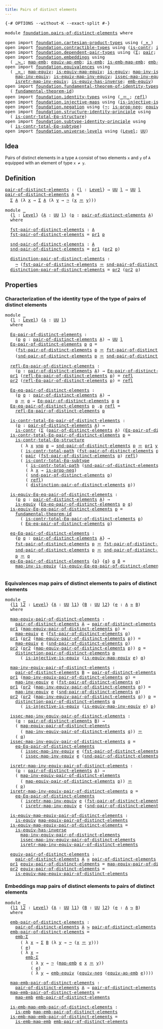 ```yaml
---
title: Pairs of distinct elements
---
```


<pre class="Agda"><a id="52" class="Symbol">{-#</a> <a id="56" class="Keyword">OPTIONS</a> <a id="64" class="Pragma">--without-K</a> <a id="76" class="Pragma">--exact-split</a> <a id="90" class="Symbol">#-}</a>

<a id="95" class="Keyword">module</a> <a id="102" href="foundation.pairs-of-distinct-elements.html" class="Module">foundation.pairs-of-distinct-elements</a> <a id="140" class="Keyword">where</a>

<a id="147" class="Keyword">open</a> <a id="152" class="Keyword">import</a> <a id="159" href="foundation.cartesian-product-types.html" class="Module">foundation.cartesian-product-types</a> <a id="194" class="Keyword">using</a> <a id="200" class="Symbol">(</a><a id="201" href="foundation-core.cartesian-product-types.html#590" class="Function Operator">_×_</a><a id="204" class="Symbol">)</a>
<a id="206" class="Keyword">open</a> <a id="211" class="Keyword">import</a> <a id="218" href="foundation.contractible-types.html" class="Module">foundation.contractible-types</a> <a id="248" class="Keyword">using</a> <a id="254" class="Symbol">(</a><a id="255" href="foundation-core.contractible-types.html#1006" class="Function">is-contr</a><a id="263" class="Symbol">;</a> <a id="265" href="foundation-core.contractible-types.html#2046" class="Function">is-contr-total-path</a><a id="284" class="Symbol">)</a>
<a id="286" class="Keyword">open</a> <a id="291" class="Keyword">import</a> <a id="298" href="foundation.dependent-pair-types.html" class="Module">foundation.dependent-pair-types</a> <a id="330" class="Keyword">using</a> <a id="336" class="Symbol">(</a><a id="337" href="foundation-core.dependent-pair-types.html#515" class="Record">Σ</a><a id="338" class="Symbol">;</a> <a id="340" href="foundation-core.dependent-pair-types.html#588" class="InductiveConstructor">pair</a><a id="344" class="Symbol">;</a> <a id="346" href="foundation-core.dependent-pair-types.html#605" class="Field">pr1</a><a id="349" class="Symbol">;</a> <a id="351" href="foundation-core.dependent-pair-types.html#617" class="Field">pr2</a><a id="354" class="Symbol">)</a>
<a id="356" class="Keyword">open</a> <a id="361" class="Keyword">import</a> <a id="368" href="foundation.embeddings.html" class="Module">foundation.embeddings</a> <a id="390" class="Keyword">using</a>
  <a id="398" class="Symbol">(</a> <a id="400" href="foundation-core.embeddings.html#1074" class="Function Operator">_↪_</a><a id="403" class="Symbol">;</a> <a id="405" href="foundation-core.embeddings.html#1217" class="Function">map-emb</a><a id="412" class="Symbol">;</a> <a id="414" href="foundation-core.embeddings.html#1344" class="Function">equiv-ap-emb</a><a id="426" class="Symbol">;</a> <a id="428" href="foundation-core.embeddings.html#992" class="Function">is-emb</a><a id="434" class="Symbol">;</a> <a id="436" href="foundation-core.embeddings.html#1264" class="Function">is-emb-map-emb</a><a id="450" class="Symbol">;</a> <a id="452" href="foundation.embeddings.html#5290" class="Function">emb-Σ</a><a id="457" class="Symbol">)</a>
<a id="459" class="Keyword">open</a> <a id="464" class="Keyword">import</a> <a id="471" href="foundation.equivalences.html" class="Module">foundation.equivalences</a> <a id="495" class="Keyword">using</a>
  <a id="503" class="Symbol">(</a> <a id="505" href="foundation-core.equivalences.html#1621" class="Function Operator">_≃_</a><a id="508" class="Symbol">;</a> <a id="510" href="foundation-core.equivalences.html#1821" class="Function">map-equiv</a><a id="519" class="Symbol">;</a> <a id="521" href="foundation-core.equivalences.html#1876" class="Function">is-equiv-map-equiv</a><a id="539" class="Symbol">;</a> <a id="541" href="foundation-core.equivalences.html#1556" class="Function">is-equiv</a><a id="549" class="Symbol">;</a> <a id="551" href="foundation-core.equivalences.html#4187" class="Function">map-inv-is-equiv</a><a id="567" class="Symbol">;</a>
    <a id="573" href="foundation-core.equivalences.html#5036" class="Function">map-inv-equiv</a><a id="586" class="Symbol">;</a> <a id="588" href="foundation-core.equivalences.html#5594" class="Function">is-equiv-map-inv-equiv</a><a id="610" class="Symbol">;</a> <a id="612" href="foundation-core.equivalences.html#5119" class="Function">issec-map-inv-equiv</a><a id="631" class="Symbol">;</a>
    <a id="637" href="foundation-core.equivalences.html#5251" class="Function">isretr-map-inv-equiv</a><a id="657" class="Symbol">;</a> <a id="659" href="foundation-core.equivalences.html#3013" class="Function">is-equiv-has-inverse</a><a id="679" class="Symbol">;</a> <a id="681" href="foundation.equivalences.html#3344" class="Function">emb-equiv</a><a id="690" class="Symbol">)</a>
<a id="692" class="Keyword">open</a> <a id="697" class="Keyword">import</a> <a id="704" href="foundation.fundamental-theorem-of-identity-types.html" class="Module">foundation.fundamental-theorem-of-identity-types</a> <a id="753" class="Keyword">using</a>
  <a id="761" class="Symbol">(</a> <a id="763" href="foundation-core.fundamental-theorem-of-identity-types.html#1894" class="Function">fundamental-theorem-id</a><a id="785" class="Symbol">)</a>
<a id="787" class="Keyword">open</a> <a id="792" class="Keyword">import</a> <a id="799" href="foundation.identity-types.html" class="Module">foundation.identity-types</a> <a id="825" class="Keyword">using</a> <a id="831" class="Symbol">(</a><a id="832" href="foundation-core.identity-types.html#1865" class="Function Operator">_＝_</a><a id="835" class="Symbol">;</a> <a id="837" href="foundation-core.identity-types.html#1820" class="InductiveConstructor">refl</a><a id="841" class="Symbol">)</a>
<a id="843" class="Keyword">open</a> <a id="848" class="Keyword">import</a> <a id="855" href="foundation.injective-maps.html" class="Module">foundation.injective-maps</a> <a id="881" class="Keyword">using</a> <a id="887" class="Symbol">(</a><a id="888" href="foundation.injective-maps.html#2895" class="Function">is-injective-is-equiv</a><a id="909" class="Symbol">)</a>
<a id="911" class="Keyword">open</a> <a id="916" class="Keyword">import</a> <a id="923" href="foundation.negation.html" class="Module">foundation.negation</a> <a id="943" class="Keyword">using</a> <a id="949" class="Symbol">(</a><a id="950" href="foundation-core.negation.html#465" class="Function">¬</a><a id="951" class="Symbol">;</a> <a id="953" href="foundation.negation.html#955" class="Function">is-prop-neg</a><a id="964" class="Symbol">;</a> <a id="966" href="foundation.negation.html#1478" class="Function">equiv-neg</a><a id="975" class="Symbol">)</a>
<a id="977" class="Keyword">open</a> <a id="982" class="Keyword">import</a> <a id="989" href="foundation.structure-identity-principle.html" class="Module">foundation.structure-identity-principle</a> <a id="1029" class="Keyword">using</a>
  <a id="1037" class="Symbol">(</a> <a id="1039" href="foundation.structure-identity-principle.html#1355" class="Function">is-contr-total-Eq-structure</a><a id="1066" class="Symbol">)</a>
<a id="1068" class="Keyword">open</a> <a id="1073" class="Keyword">import</a> <a id="1080" href="foundation.subtype-identity-principle.html" class="Module">foundation.subtype-identity-principle</a> <a id="1118" class="Keyword">using</a>
  <a id="1126" class="Symbol">(</a> <a id="1128" href="foundation-core.subtype-identity-principle.html#1586" class="Function">is-contr-total-Eq-subtype</a><a id="1153" class="Symbol">)</a>
<a id="1155" class="Keyword">open</a> <a id="1160" class="Keyword">import</a> <a id="1167" href="foundation.universe-levels.html" class="Module">foundation.universe-levels</a> <a id="1194" class="Keyword">using</a> <a id="1200" class="Symbol">(</a><a id="1201" href="Agda.Primitive.html#597" class="Postulate">Level</a><a id="1206" class="Symbol">;</a> <a id="1208" href="foundation-core.universe-levels.html#235" class="Primitive">UU</a><a id="1210" class="Symbol">)</a>
</pre>
## Idea

Pairs of distinct elements in a type `A` consist of two elements `x` and `y` of `A` equipped with an element of type `x ≠ y`.

## Definition

<pre class="Agda"><a id="pair-of-distinct-elements"></a><a id="1376" href="foundation.pairs-of-distinct-elements.html#1376" class="Function">pair-of-distinct-elements</a> <a id="1402" class="Symbol">:</a> <a id="1404" class="Symbol">{</a><a id="1405" href="foundation.pairs-of-distinct-elements.html#1405" class="Bound">l</a> <a id="1407" class="Symbol">:</a> <a id="1409" href="Agda.Primitive.html#597" class="Postulate">Level</a><a id="1414" class="Symbol">}</a> <a id="1416" class="Symbol">→</a> <a id="1418" href="foundation-core.universe-levels.html#235" class="Primitive">UU</a> <a id="1421" href="foundation.pairs-of-distinct-elements.html#1405" class="Bound">l</a> <a id="1423" class="Symbol">→</a> <a id="1425" href="foundation-core.universe-levels.html#235" class="Primitive">UU</a> <a id="1428" href="foundation.pairs-of-distinct-elements.html#1405" class="Bound">l</a>
<a id="1430" href="foundation.pairs-of-distinct-elements.html#1376" class="Function">pair-of-distinct-elements</a> <a id="1456" href="foundation.pairs-of-distinct-elements.html#1456" class="Bound">A</a> <a id="1458" class="Symbol">=</a>
  <a id="1462" href="foundation-core.dependent-pair-types.html#515" class="Record">Σ</a> <a id="1464" href="foundation.pairs-of-distinct-elements.html#1456" class="Bound">A</a> <a id="1466" class="Symbol">(λ</a> <a id="1469" href="foundation.pairs-of-distinct-elements.html#1469" class="Bound">x</a> <a id="1471" class="Symbol">→</a> <a id="1473" href="foundation-core.dependent-pair-types.html#515" class="Record">Σ</a> <a id="1475" href="foundation.pairs-of-distinct-elements.html#1456" class="Bound">A</a> <a id="1477" class="Symbol">(λ</a> <a id="1480" href="foundation.pairs-of-distinct-elements.html#1480" class="Bound">y</a> <a id="1482" class="Symbol">→</a> <a id="1484" href="foundation-core.negation.html#465" class="Function">¬</a> <a id="1486" class="Symbol">(</a><a id="1487" href="foundation.pairs-of-distinct-elements.html#1469" class="Bound">x</a> <a id="1489" href="foundation-core.identity-types.html#1865" class="Function Operator">＝</a> <a id="1491" href="foundation.pairs-of-distinct-elements.html#1480" class="Bound">y</a><a id="1492" class="Symbol">)))</a>

<a id="1497" class="Keyword">module</a> <a id="1504" href="foundation.pairs-of-distinct-elements.html#1504" class="Module">_</a>
  <a id="1508" class="Symbol">{</a><a id="1509" href="foundation.pairs-of-distinct-elements.html#1509" class="Bound">l</a> <a id="1511" class="Symbol">:</a> <a id="1513" href="Agda.Primitive.html#597" class="Postulate">Level</a><a id="1518" class="Symbol">}</a> <a id="1520" class="Symbol">{</a><a id="1521" href="foundation.pairs-of-distinct-elements.html#1521" class="Bound">A</a> <a id="1523" class="Symbol">:</a> <a id="1525" href="foundation-core.universe-levels.html#235" class="Primitive">UU</a> <a id="1528" href="foundation.pairs-of-distinct-elements.html#1509" class="Bound">l</a><a id="1529" class="Symbol">}</a> <a id="1531" class="Symbol">(</a><a id="1532" href="foundation.pairs-of-distinct-elements.html#1532" class="Bound">p</a> <a id="1534" class="Symbol">:</a> <a id="1536" href="foundation.pairs-of-distinct-elements.html#1376" class="Function">pair-of-distinct-elements</a> <a id="1562" href="foundation.pairs-of-distinct-elements.html#1521" class="Bound">A</a><a id="1563" class="Symbol">)</a>
  <a id="1567" class="Keyword">where</a>
  
  <a id="1578" href="foundation.pairs-of-distinct-elements.html#1578" class="Function">fst-pair-of-distinct-elements</a> <a id="1608" class="Symbol">:</a> <a id="1610" href="foundation.pairs-of-distinct-elements.html#1521" class="Bound">A</a>
  <a id="1614" href="foundation.pairs-of-distinct-elements.html#1578" class="Function">fst-pair-of-distinct-elements</a> <a id="1644" class="Symbol">=</a> <a id="1646" href="foundation-core.dependent-pair-types.html#605" class="Field">pr1</a> <a id="1650" href="foundation.pairs-of-distinct-elements.html#1532" class="Bound">p</a>

  <a id="1655" href="foundation.pairs-of-distinct-elements.html#1655" class="Function">snd-pair-of-distinct-elements</a> <a id="1685" class="Symbol">:</a> <a id="1687" href="foundation.pairs-of-distinct-elements.html#1521" class="Bound">A</a>
  <a id="1691" href="foundation.pairs-of-distinct-elements.html#1655" class="Function">snd-pair-of-distinct-elements</a> <a id="1721" class="Symbol">=</a> <a id="1723" href="foundation-core.dependent-pair-types.html#605" class="Field">pr1</a> <a id="1727" class="Symbol">(</a><a id="1728" href="foundation-core.dependent-pair-types.html#617" class="Field">pr2</a> <a id="1732" href="foundation.pairs-of-distinct-elements.html#1532" class="Bound">p</a><a id="1733" class="Symbol">)</a>

  <a id="1738" href="foundation.pairs-of-distinct-elements.html#1738" class="Function">distinction-pair-of-distinct-elements</a> <a id="1776" class="Symbol">:</a>
    <a id="1782" href="foundation-core.negation.html#465" class="Function">¬</a> <a id="1784" class="Symbol">(</a><a id="1785" href="foundation.pairs-of-distinct-elements.html#1578" class="Function">fst-pair-of-distinct-elements</a> <a id="1815" href="foundation-core.identity-types.html#1865" class="Function Operator">＝</a> <a id="1817" href="foundation.pairs-of-distinct-elements.html#1655" class="Function">snd-pair-of-distinct-elements</a><a id="1846" class="Symbol">)</a>
  <a id="1850" href="foundation.pairs-of-distinct-elements.html#1738" class="Function">distinction-pair-of-distinct-elements</a> <a id="1888" class="Symbol">=</a> <a id="1890" href="foundation-core.dependent-pair-types.html#617" class="Field">pr2</a> <a id="1894" class="Symbol">(</a><a id="1895" href="foundation-core.dependent-pair-types.html#617" class="Field">pr2</a> <a id="1899" href="foundation.pairs-of-distinct-elements.html#1532" class="Bound">p</a><a id="1900" class="Symbol">)</a>
</pre>
## Properties

### Characterization of the identity type of the type of pairs of distinct elements

<pre class="Agda"><a id="2015" class="Keyword">module</a> <a id="2022" href="foundation.pairs-of-distinct-elements.html#2022" class="Module">_</a>
  <a id="2026" class="Symbol">{</a><a id="2027" href="foundation.pairs-of-distinct-elements.html#2027" class="Bound">l</a> <a id="2029" class="Symbol">:</a> <a id="2031" href="Agda.Primitive.html#597" class="Postulate">Level</a><a id="2036" class="Symbol">}</a> <a id="2038" class="Symbol">{</a><a id="2039" href="foundation.pairs-of-distinct-elements.html#2039" class="Bound">A</a> <a id="2041" class="Symbol">:</a> <a id="2043" href="foundation-core.universe-levels.html#235" class="Primitive">UU</a> <a id="2046" href="foundation.pairs-of-distinct-elements.html#2027" class="Bound">l</a><a id="2047" class="Symbol">}</a>
  <a id="2051" class="Keyword">where</a>
  
  <a id="2062" href="foundation.pairs-of-distinct-elements.html#2062" class="Function">Eq-pair-of-distinct-elements</a> <a id="2091" class="Symbol">:</a>
    <a id="2097" class="Symbol">(</a><a id="2098" href="foundation.pairs-of-distinct-elements.html#2098" class="Bound">p</a> <a id="2100" href="foundation.pairs-of-distinct-elements.html#2100" class="Bound">q</a> <a id="2102" class="Symbol">:</a> <a id="2104" href="foundation.pairs-of-distinct-elements.html#1376" class="Function">pair-of-distinct-elements</a> <a id="2130" href="foundation.pairs-of-distinct-elements.html#2039" class="Bound">A</a><a id="2131" class="Symbol">)</a> <a id="2133" class="Symbol">→</a> <a id="2135" href="foundation-core.universe-levels.html#235" class="Primitive">UU</a> <a id="2138" href="foundation.pairs-of-distinct-elements.html#2027" class="Bound">l</a>
  <a id="2142" href="foundation.pairs-of-distinct-elements.html#2062" class="Function">Eq-pair-of-distinct-elements</a> <a id="2171" href="foundation.pairs-of-distinct-elements.html#2171" class="Bound">p</a> <a id="2173" href="foundation.pairs-of-distinct-elements.html#2173" class="Bound">q</a> <a id="2175" class="Symbol">=</a>
    <a id="2181" class="Symbol">(</a><a id="2182" href="foundation.pairs-of-distinct-elements.html#1578" class="Function">fst-pair-of-distinct-elements</a> <a id="2212" href="foundation.pairs-of-distinct-elements.html#2171" class="Bound">p</a> <a id="2214" href="foundation-core.identity-types.html#1865" class="Function Operator">＝</a> <a id="2216" href="foundation.pairs-of-distinct-elements.html#1578" class="Function">fst-pair-of-distinct-elements</a> <a id="2246" href="foundation.pairs-of-distinct-elements.html#2173" class="Bound">q</a><a id="2247" class="Symbol">)</a> <a id="2249" href="foundation-core.cartesian-product-types.html#590" class="Function Operator">×</a>
    <a id="2255" class="Symbol">(</a><a id="2256" href="foundation.pairs-of-distinct-elements.html#1655" class="Function">snd-pair-of-distinct-elements</a> <a id="2286" href="foundation.pairs-of-distinct-elements.html#2171" class="Bound">p</a> <a id="2288" href="foundation-core.identity-types.html#1865" class="Function Operator">＝</a> <a id="2290" href="foundation.pairs-of-distinct-elements.html#1655" class="Function">snd-pair-of-distinct-elements</a> <a id="2320" href="foundation.pairs-of-distinct-elements.html#2173" class="Bound">q</a><a id="2321" class="Symbol">)</a>

  <a id="2326" href="foundation.pairs-of-distinct-elements.html#2326" class="Function">refl-Eq-pair-of-distinct-elements</a> <a id="2360" class="Symbol">:</a>
    <a id="2366" class="Symbol">(</a><a id="2367" href="foundation.pairs-of-distinct-elements.html#2367" class="Bound">p</a> <a id="2369" class="Symbol">:</a> <a id="2371" href="foundation.pairs-of-distinct-elements.html#1376" class="Function">pair-of-distinct-elements</a> <a id="2397" href="foundation.pairs-of-distinct-elements.html#2039" class="Bound">A</a><a id="2398" class="Symbol">)</a> <a id="2400" class="Symbol">→</a> <a id="2402" href="foundation.pairs-of-distinct-elements.html#2062" class="Function">Eq-pair-of-distinct-elements</a> <a id="2431" href="foundation.pairs-of-distinct-elements.html#2367" class="Bound">p</a> <a id="2433" href="foundation.pairs-of-distinct-elements.html#2367" class="Bound">p</a>
  <a id="2437" href="foundation-core.dependent-pair-types.html#605" class="Field">pr1</a> <a id="2441" class="Symbol">(</a><a id="2442" href="foundation.pairs-of-distinct-elements.html#2326" class="Function">refl-Eq-pair-of-distinct-elements</a> <a id="2476" href="foundation.pairs-of-distinct-elements.html#2476" class="Bound">p</a><a id="2477" class="Symbol">)</a> <a id="2479" class="Symbol">=</a> <a id="2481" href="foundation-core.identity-types.html#1820" class="InductiveConstructor">refl</a>
  <a id="2488" href="foundation-core.dependent-pair-types.html#617" class="Field">pr2</a> <a id="2492" class="Symbol">(</a><a id="2493" href="foundation.pairs-of-distinct-elements.html#2326" class="Function">refl-Eq-pair-of-distinct-elements</a> <a id="2527" href="foundation.pairs-of-distinct-elements.html#2527" class="Bound">p</a><a id="2528" class="Symbol">)</a> <a id="2530" class="Symbol">=</a> <a id="2532" href="foundation-core.identity-types.html#1820" class="InductiveConstructor">refl</a>

  <a id="2540" href="foundation.pairs-of-distinct-elements.html#2540" class="Function">Eq-eq-pair-of-distinct-elements</a> <a id="2572" class="Symbol">:</a>
    <a id="2578" class="Symbol">(</a><a id="2579" href="foundation.pairs-of-distinct-elements.html#2579" class="Bound">p</a> <a id="2581" href="foundation.pairs-of-distinct-elements.html#2581" class="Bound">q</a> <a id="2583" class="Symbol">:</a> <a id="2585" href="foundation.pairs-of-distinct-elements.html#1376" class="Function">pair-of-distinct-elements</a> <a id="2611" href="foundation.pairs-of-distinct-elements.html#2039" class="Bound">A</a><a id="2612" class="Symbol">)</a> <a id="2614" class="Symbol">→</a>
    <a id="2620" href="foundation.pairs-of-distinct-elements.html#2579" class="Bound">p</a> <a id="2622" href="foundation-core.identity-types.html#1865" class="Function Operator">＝</a> <a id="2624" href="foundation.pairs-of-distinct-elements.html#2581" class="Bound">q</a> <a id="2626" class="Symbol">→</a> <a id="2628" href="foundation.pairs-of-distinct-elements.html#2062" class="Function">Eq-pair-of-distinct-elements</a> <a id="2657" href="foundation.pairs-of-distinct-elements.html#2579" class="Bound">p</a> <a id="2659" href="foundation.pairs-of-distinct-elements.html#2581" class="Bound">q</a>
  <a id="2663" href="foundation.pairs-of-distinct-elements.html#2540" class="Function">Eq-eq-pair-of-distinct-elements</a> <a id="2695" href="foundation.pairs-of-distinct-elements.html#2695" class="Bound">p</a> <a id="2697" class="DottedPattern Symbol">.</a><a id="2698" href="foundation.pairs-of-distinct-elements.html#2695" class="DottedPattern Bound">p</a> <a id="2700" href="foundation-core.identity-types.html#1820" class="InductiveConstructor">refl</a> <a id="2705" class="Symbol">=</a>
    <a id="2711" href="foundation.pairs-of-distinct-elements.html#2326" class="Function">refl-Eq-pair-of-distinct-elements</a> <a id="2745" href="foundation.pairs-of-distinct-elements.html#2695" class="Bound">p</a>

  <a id="2750" href="foundation.pairs-of-distinct-elements.html#2750" class="Function">is-contr-total-Eq-pair-of-distinct-elements</a> <a id="2794" class="Symbol">:</a>
    <a id="2800" class="Symbol">(</a><a id="2801" href="foundation.pairs-of-distinct-elements.html#2801" class="Bound">p</a> <a id="2803" class="Symbol">:</a> <a id="2805" href="foundation.pairs-of-distinct-elements.html#1376" class="Function">pair-of-distinct-elements</a> <a id="2831" href="foundation.pairs-of-distinct-elements.html#2039" class="Bound">A</a><a id="2832" class="Symbol">)</a> <a id="2834" class="Symbol">→</a>
    <a id="2840" href="foundation-core.contractible-types.html#1006" class="Function">is-contr</a> <a id="2849" class="Symbol">(</a><a id="2850" href="foundation-core.dependent-pair-types.html#515" class="Record">Σ</a> <a id="2852" class="Symbol">(</a><a id="2853" href="foundation.pairs-of-distinct-elements.html#1376" class="Function">pair-of-distinct-elements</a> <a id="2879" href="foundation.pairs-of-distinct-elements.html#2039" class="Bound">A</a><a id="2880" class="Symbol">)</a> <a id="2882" class="Symbol">(</a><a id="2883" href="foundation.pairs-of-distinct-elements.html#2062" class="Function">Eq-pair-of-distinct-elements</a> <a id="2912" href="foundation.pairs-of-distinct-elements.html#2801" class="Bound">p</a><a id="2913" class="Symbol">))</a>
  <a id="2918" href="foundation.pairs-of-distinct-elements.html#2750" class="Function">is-contr-total-Eq-pair-of-distinct-elements</a> <a id="2962" href="foundation.pairs-of-distinct-elements.html#2962" class="Bound">p</a> <a id="2964" class="Symbol">=</a>
    <a id="2970" href="foundation.structure-identity-principle.html#1355" class="Function">is-contr-total-Eq-structure</a>
      <a id="3004" class="Symbol">(</a> <a id="3006" class="Symbol">λ</a> <a id="3008" href="foundation.pairs-of-distinct-elements.html#3008" class="Bound">x</a> <a id="3010" href="foundation.pairs-of-distinct-elements.html#3010" class="Bound">ynp</a> <a id="3014" href="foundation.pairs-of-distinct-elements.html#3014" class="Bound">α</a> <a id="3016" class="Symbol">→</a> <a id="3018" href="foundation.pairs-of-distinct-elements.html#1655" class="Function">snd-pair-of-distinct-elements</a> <a id="3048" href="foundation.pairs-of-distinct-elements.html#2962" class="Bound">p</a> <a id="3050" href="foundation-core.identity-types.html#1865" class="Function Operator">＝</a> <a id="3052" href="foundation-core.dependent-pair-types.html#605" class="Field">pr1</a> <a id="3056" href="foundation.pairs-of-distinct-elements.html#3010" class="Bound">ynp</a><a id="3059" class="Symbol">)</a>
      <a id="3067" class="Symbol">(</a> <a id="3069" href="foundation-core.contractible-types.html#2046" class="Function">is-contr-total-path</a> <a id="3089" class="Symbol">(</a><a id="3090" href="foundation.pairs-of-distinct-elements.html#1578" class="Function">fst-pair-of-distinct-elements</a> <a id="3120" href="foundation.pairs-of-distinct-elements.html#2962" class="Bound">p</a><a id="3121" class="Symbol">))</a>
      <a id="3130" class="Symbol">(</a> <a id="3132" href="foundation-core.dependent-pair-types.html#588" class="InductiveConstructor">pair</a> <a id="3137" class="Symbol">(</a><a id="3138" href="foundation.pairs-of-distinct-elements.html#1578" class="Function">fst-pair-of-distinct-elements</a> <a id="3168" href="foundation.pairs-of-distinct-elements.html#2962" class="Bound">p</a><a id="3169" class="Symbol">)</a> <a id="3171" href="foundation-core.identity-types.html#1820" class="InductiveConstructor">refl</a><a id="3175" class="Symbol">)</a>
      <a id="3183" class="Symbol">(</a> <a id="3185" href="foundation-core.subtype-identity-principle.html#1586" class="Function">is-contr-total-Eq-subtype</a>
        <a id="3219" class="Symbol">(</a> <a id="3221" href="foundation-core.contractible-types.html#2046" class="Function">is-contr-total-path</a> <a id="3241" class="Symbol">(</a><a id="3242" href="foundation.pairs-of-distinct-elements.html#1655" class="Function">snd-pair-of-distinct-elements</a> <a id="3272" href="foundation.pairs-of-distinct-elements.html#2962" class="Bound">p</a><a id="3273" class="Symbol">))</a>
        <a id="3284" class="Symbol">(</a> <a id="3286" class="Symbol">λ</a> <a id="3288" href="foundation.pairs-of-distinct-elements.html#3288" class="Bound">x</a> <a id="3290" class="Symbol">→</a> <a id="3292" href="foundation.negation.html#955" class="Function">is-prop-neg</a><a id="3303" class="Symbol">)</a>
        <a id="3313" class="Symbol">(</a> <a id="3315" href="foundation.pairs-of-distinct-elements.html#1655" class="Function">snd-pair-of-distinct-elements</a> <a id="3345" href="foundation.pairs-of-distinct-elements.html#2962" class="Bound">p</a><a id="3346" class="Symbol">)</a>
        <a id="3356" class="Symbol">(</a> <a id="3358" href="foundation-core.identity-types.html#1820" class="InductiveConstructor">refl</a><a id="3362" class="Symbol">)</a>
        <a id="3372" class="Symbol">(</a> <a id="3374" href="foundation.pairs-of-distinct-elements.html#1738" class="Function">distinction-pair-of-distinct-elements</a> <a id="3412" href="foundation.pairs-of-distinct-elements.html#2962" class="Bound">p</a><a id="3413" class="Symbol">))</a>

  <a id="3419" href="foundation.pairs-of-distinct-elements.html#3419" class="Function">is-equiv-Eq-eq-pair-of-distinct-elements</a> <a id="3460" class="Symbol">:</a>
    <a id="3466" class="Symbol">(</a><a id="3467" href="foundation.pairs-of-distinct-elements.html#3467" class="Bound">p</a> <a id="3469" href="foundation.pairs-of-distinct-elements.html#3469" class="Bound">q</a> <a id="3471" class="Symbol">:</a> <a id="3473" href="foundation.pairs-of-distinct-elements.html#1376" class="Function">pair-of-distinct-elements</a> <a id="3499" href="foundation.pairs-of-distinct-elements.html#2039" class="Bound">A</a><a id="3500" class="Symbol">)</a> <a id="3502" class="Symbol">→</a>
    <a id="3508" href="foundation-core.equivalences.html#1556" class="Function">is-equiv</a> <a id="3517" class="Symbol">(</a><a id="3518" href="foundation.pairs-of-distinct-elements.html#2540" class="Function">Eq-eq-pair-of-distinct-elements</a> <a id="3550" href="foundation.pairs-of-distinct-elements.html#3467" class="Bound">p</a> <a id="3552" href="foundation.pairs-of-distinct-elements.html#3469" class="Bound">q</a><a id="3553" class="Symbol">)</a>
  <a id="3557" href="foundation.pairs-of-distinct-elements.html#3419" class="Function">is-equiv-Eq-eq-pair-of-distinct-elements</a> <a id="3598" href="foundation.pairs-of-distinct-elements.html#3598" class="Bound">p</a> <a id="3600" class="Symbol">=</a>
    <a id="3606" href="foundation-core.fundamental-theorem-of-identity-types.html#1894" class="Function">fundamental-theorem-id</a>
      <a id="3635" class="Symbol">(</a> <a id="3637" href="foundation.pairs-of-distinct-elements.html#2750" class="Function">is-contr-total-Eq-pair-of-distinct-elements</a> <a id="3681" href="foundation.pairs-of-distinct-elements.html#3598" class="Bound">p</a><a id="3682" class="Symbol">)</a>
      <a id="3690" class="Symbol">(</a> <a id="3692" href="foundation.pairs-of-distinct-elements.html#2540" class="Function">Eq-eq-pair-of-distinct-elements</a> <a id="3724" href="foundation.pairs-of-distinct-elements.html#3598" class="Bound">p</a><a id="3725" class="Symbol">)</a>

  <a id="3730" href="foundation.pairs-of-distinct-elements.html#3730" class="Function">eq-Eq-pair-of-distinct-elements</a> <a id="3762" class="Symbol">:</a>
    <a id="3768" class="Symbol">{</a><a id="3769" href="foundation.pairs-of-distinct-elements.html#3769" class="Bound">p</a> <a id="3771" href="foundation.pairs-of-distinct-elements.html#3771" class="Bound">q</a> <a id="3773" class="Symbol">:</a> <a id="3775" href="foundation.pairs-of-distinct-elements.html#1376" class="Function">pair-of-distinct-elements</a> <a id="3801" href="foundation.pairs-of-distinct-elements.html#2039" class="Bound">A</a><a id="3802" class="Symbol">}</a> <a id="3804" class="Symbol">→</a>
    <a id="3810" href="foundation.pairs-of-distinct-elements.html#1578" class="Function">fst-pair-of-distinct-elements</a> <a id="3840" href="foundation.pairs-of-distinct-elements.html#3769" class="Bound">p</a> <a id="3842" href="foundation-core.identity-types.html#1865" class="Function Operator">＝</a> <a id="3844" href="foundation.pairs-of-distinct-elements.html#1578" class="Function">fst-pair-of-distinct-elements</a> <a id="3874" href="foundation.pairs-of-distinct-elements.html#3771" class="Bound">q</a> <a id="3876" class="Symbol">→</a>
    <a id="3882" href="foundation.pairs-of-distinct-elements.html#1655" class="Function">snd-pair-of-distinct-elements</a> <a id="3912" href="foundation.pairs-of-distinct-elements.html#3769" class="Bound">p</a> <a id="3914" href="foundation-core.identity-types.html#1865" class="Function Operator">＝</a> <a id="3916" href="foundation.pairs-of-distinct-elements.html#1655" class="Function">snd-pair-of-distinct-elements</a> <a id="3946" href="foundation.pairs-of-distinct-elements.html#3771" class="Bound">q</a> <a id="3948" class="Symbol">→</a>
    <a id="3954" href="foundation.pairs-of-distinct-elements.html#3769" class="Bound">p</a> <a id="3956" href="foundation-core.identity-types.html#1865" class="Function Operator">＝</a> <a id="3958" href="foundation.pairs-of-distinct-elements.html#3771" class="Bound">q</a>
  <a id="3962" href="foundation.pairs-of-distinct-elements.html#3730" class="Function">eq-Eq-pair-of-distinct-elements</a> <a id="3994" class="Symbol">{</a><a id="3995" href="foundation.pairs-of-distinct-elements.html#3995" class="Bound">p</a><a id="3996" class="Symbol">}</a> <a id="3998" class="Symbol">{</a><a id="3999" href="foundation.pairs-of-distinct-elements.html#3999" class="Bound">q</a><a id="4000" class="Symbol">}</a> <a id="4002" href="foundation.pairs-of-distinct-elements.html#4002" class="Bound">α</a> <a id="4004" href="foundation.pairs-of-distinct-elements.html#4004" class="Bound">β</a> <a id="4006" class="Symbol">=</a>
    <a id="4012" href="foundation-core.equivalences.html#4187" class="Function">map-inv-is-equiv</a> <a id="4029" class="Symbol">(</a><a id="4030" href="foundation.pairs-of-distinct-elements.html#3419" class="Function">is-equiv-Eq-eq-pair-of-distinct-elements</a> <a id="4071" href="foundation.pairs-of-distinct-elements.html#3995" class="Bound">p</a> <a id="4073" href="foundation.pairs-of-distinct-elements.html#3999" class="Bound">q</a><a id="4074" class="Symbol">)</a> <a id="4076" class="Symbol">(</a><a id="4077" href="foundation-core.dependent-pair-types.html#588" class="InductiveConstructor">pair</a> <a id="4082" href="foundation.pairs-of-distinct-elements.html#4002" class="Bound">α</a> <a id="4084" href="foundation.pairs-of-distinct-elements.html#4004" class="Bound">β</a><a id="4085" class="Symbol">)</a>
  
</pre>
### Equivalences map pairs of distinct elements to pairs of distinct elements

<pre class="Agda"><a id="4182" class="Keyword">module</a> <a id="4189" href="foundation.pairs-of-distinct-elements.html#4189" class="Module">_</a>
  <a id="4193" class="Symbol">{</a><a id="4194" href="foundation.pairs-of-distinct-elements.html#4194" class="Bound">l1</a> <a id="4197" href="foundation.pairs-of-distinct-elements.html#4197" class="Bound">l2</a> <a id="4200" class="Symbol">:</a> <a id="4202" href="Agda.Primitive.html#597" class="Postulate">Level</a><a id="4207" class="Symbol">}</a> <a id="4209" class="Symbol">{</a><a id="4210" href="foundation.pairs-of-distinct-elements.html#4210" class="Bound">A</a> <a id="4212" class="Symbol">:</a> <a id="4214" href="foundation-core.universe-levels.html#235" class="Primitive">UU</a> <a id="4217" href="foundation.pairs-of-distinct-elements.html#4194" class="Bound">l1</a><a id="4219" class="Symbol">}</a> <a id="4221" class="Symbol">{</a><a id="4222" href="foundation.pairs-of-distinct-elements.html#4222" class="Bound">B</a> <a id="4224" class="Symbol">:</a> <a id="4226" href="foundation-core.universe-levels.html#235" class="Primitive">UU</a> <a id="4229" href="foundation.pairs-of-distinct-elements.html#4197" class="Bound">l2</a><a id="4231" class="Symbol">}</a> <a id="4233" class="Symbol">(</a><a id="4234" href="foundation.pairs-of-distinct-elements.html#4234" class="Bound">e</a> <a id="4236" class="Symbol">:</a> <a id="4238" href="foundation.pairs-of-distinct-elements.html#4210" class="Bound">A</a> <a id="4240" href="foundation-core.equivalences.html#1621" class="Function Operator">≃</a> <a id="4242" href="foundation.pairs-of-distinct-elements.html#4222" class="Bound">B</a><a id="4243" class="Symbol">)</a>
  <a id="4247" class="Keyword">where</a>

  <a id="4256" href="foundation.pairs-of-distinct-elements.html#4256" class="Function">map-equiv-pair-of-distinct-elements</a> <a id="4292" class="Symbol">:</a>
    <a id="4298" href="foundation.pairs-of-distinct-elements.html#1376" class="Function">pair-of-distinct-elements</a> <a id="4324" href="foundation.pairs-of-distinct-elements.html#4210" class="Bound">A</a> <a id="4326" class="Symbol">→</a> <a id="4328" href="foundation.pairs-of-distinct-elements.html#1376" class="Function">pair-of-distinct-elements</a> <a id="4354" href="foundation.pairs-of-distinct-elements.html#4222" class="Bound">B</a>
  <a id="4358" href="foundation-core.dependent-pair-types.html#605" class="Field">pr1</a> <a id="4362" class="Symbol">(</a><a id="4363" href="foundation.pairs-of-distinct-elements.html#4256" class="Function">map-equiv-pair-of-distinct-elements</a> <a id="4399" href="foundation.pairs-of-distinct-elements.html#4399" class="Bound">p</a><a id="4400" class="Symbol">)</a> <a id="4402" class="Symbol">=</a>
    <a id="4408" href="foundation-core.equivalences.html#1821" class="Function">map-equiv</a> <a id="4418" href="foundation.pairs-of-distinct-elements.html#4234" class="Bound">e</a> <a id="4420" class="Symbol">(</a><a id="4421" href="foundation.pairs-of-distinct-elements.html#1578" class="Function">fst-pair-of-distinct-elements</a> <a id="4451" href="foundation.pairs-of-distinct-elements.html#4399" class="Bound">p</a><a id="4452" class="Symbol">)</a>
  <a id="4456" href="foundation-core.dependent-pair-types.html#605" class="Field">pr1</a> <a id="4460" class="Symbol">(</a><a id="4461" href="foundation-core.dependent-pair-types.html#617" class="Field">pr2</a> <a id="4465" class="Symbol">(</a><a id="4466" href="foundation.pairs-of-distinct-elements.html#4256" class="Function">map-equiv-pair-of-distinct-elements</a> <a id="4502" href="foundation.pairs-of-distinct-elements.html#4502" class="Bound">p</a><a id="4503" class="Symbol">))</a> <a id="4506" class="Symbol">=</a>
    <a id="4512" href="foundation-core.equivalences.html#1821" class="Function">map-equiv</a> <a id="4522" href="foundation.pairs-of-distinct-elements.html#4234" class="Bound">e</a> <a id="4524" class="Symbol">(</a><a id="4525" href="foundation.pairs-of-distinct-elements.html#1655" class="Function">snd-pair-of-distinct-elements</a> <a id="4555" href="foundation.pairs-of-distinct-elements.html#4502" class="Bound">p</a><a id="4556" class="Symbol">)</a>
  <a id="4560" href="foundation-core.dependent-pair-types.html#617" class="Field">pr2</a> <a id="4564" class="Symbol">(</a><a id="4565" href="foundation-core.dependent-pair-types.html#617" class="Field">pr2</a> <a id="4569" class="Symbol">(</a><a id="4570" href="foundation.pairs-of-distinct-elements.html#4256" class="Function">map-equiv-pair-of-distinct-elements</a> <a id="4606" href="foundation.pairs-of-distinct-elements.html#4606" class="Bound">p</a><a id="4607" class="Symbol">))</a> <a id="4610" href="foundation.pairs-of-distinct-elements.html#4610" class="Bound">q</a> <a id="4612" class="Symbol">=</a>
    <a id="4618" href="foundation.pairs-of-distinct-elements.html#1738" class="Function">distinction-pair-of-distinct-elements</a> <a id="4656" href="foundation.pairs-of-distinct-elements.html#4606" class="Bound">p</a>
      <a id="4664" class="Symbol">(</a> <a id="4666" href="foundation.injective-maps.html#2895" class="Function">is-injective-is-equiv</a> <a id="4688" class="Symbol">(</a><a id="4689" href="foundation-core.equivalences.html#1876" class="Function">is-equiv-map-equiv</a> <a id="4708" href="foundation.pairs-of-distinct-elements.html#4234" class="Bound">e</a><a id="4709" class="Symbol">)</a> <a id="4711" href="foundation.pairs-of-distinct-elements.html#4610" class="Bound">q</a><a id="4712" class="Symbol">)</a>

  <a id="4717" href="foundation.pairs-of-distinct-elements.html#4717" class="Function">map-inv-equiv-pair-of-distinct-elements</a> <a id="4757" class="Symbol">:</a>
    <a id="4763" href="foundation.pairs-of-distinct-elements.html#1376" class="Function">pair-of-distinct-elements</a> <a id="4789" href="foundation.pairs-of-distinct-elements.html#4222" class="Bound">B</a> <a id="4791" class="Symbol">→</a> <a id="4793" href="foundation.pairs-of-distinct-elements.html#1376" class="Function">pair-of-distinct-elements</a> <a id="4819" href="foundation.pairs-of-distinct-elements.html#4210" class="Bound">A</a>
  <a id="4823" href="foundation-core.dependent-pair-types.html#605" class="Field">pr1</a> <a id="4827" class="Symbol">(</a><a id="4828" href="foundation.pairs-of-distinct-elements.html#4717" class="Function">map-inv-equiv-pair-of-distinct-elements</a> <a id="4868" href="foundation.pairs-of-distinct-elements.html#4868" class="Bound">q</a><a id="4869" class="Symbol">)</a> <a id="4871" class="Symbol">=</a>
    <a id="4877" href="foundation-core.equivalences.html#5036" class="Function">map-inv-equiv</a> <a id="4891" href="foundation.pairs-of-distinct-elements.html#4234" class="Bound">e</a> <a id="4893" class="Symbol">(</a><a id="4894" href="foundation.pairs-of-distinct-elements.html#1578" class="Function">fst-pair-of-distinct-elements</a> <a id="4924" href="foundation.pairs-of-distinct-elements.html#4868" class="Bound">q</a><a id="4925" class="Symbol">)</a>
  <a id="4929" href="foundation-core.dependent-pair-types.html#605" class="Field">pr1</a> <a id="4933" class="Symbol">(</a><a id="4934" href="foundation-core.dependent-pair-types.html#617" class="Field">pr2</a> <a id="4938" class="Symbol">(</a><a id="4939" href="foundation.pairs-of-distinct-elements.html#4717" class="Function">map-inv-equiv-pair-of-distinct-elements</a> <a id="4979" href="foundation.pairs-of-distinct-elements.html#4979" class="Bound">q</a><a id="4980" class="Symbol">))</a> <a id="4983" class="Symbol">=</a>
    <a id="4989" href="foundation-core.equivalences.html#5036" class="Function">map-inv-equiv</a> <a id="5003" href="foundation.pairs-of-distinct-elements.html#4234" class="Bound">e</a> <a id="5005" class="Symbol">(</a><a id="5006" href="foundation.pairs-of-distinct-elements.html#1655" class="Function">snd-pair-of-distinct-elements</a> <a id="5036" href="foundation.pairs-of-distinct-elements.html#4979" class="Bound">q</a><a id="5037" class="Symbol">)</a>
  <a id="5041" href="foundation-core.dependent-pair-types.html#617" class="Field">pr2</a> <a id="5045" class="Symbol">(</a><a id="5046" href="foundation-core.dependent-pair-types.html#617" class="Field">pr2</a> <a id="5050" class="Symbol">(</a><a id="5051" href="foundation.pairs-of-distinct-elements.html#4717" class="Function">map-inv-equiv-pair-of-distinct-elements</a> <a id="5091" href="foundation.pairs-of-distinct-elements.html#5091" class="Bound">q</a><a id="5092" class="Symbol">))</a> <a id="5095" href="foundation.pairs-of-distinct-elements.html#5095" class="Bound">p</a> <a id="5097" class="Symbol">=</a>
    <a id="5103" href="foundation.pairs-of-distinct-elements.html#1738" class="Function">distinction-pair-of-distinct-elements</a> <a id="5141" href="foundation.pairs-of-distinct-elements.html#5091" class="Bound">q</a>
      <a id="5149" class="Symbol">(</a> <a id="5151" href="foundation.injective-maps.html#2895" class="Function">is-injective-is-equiv</a> <a id="5173" class="Symbol">(</a><a id="5174" href="foundation-core.equivalences.html#5594" class="Function">is-equiv-map-inv-equiv</a> <a id="5197" href="foundation.pairs-of-distinct-elements.html#4234" class="Bound">e</a><a id="5198" class="Symbol">)</a> <a id="5200" href="foundation.pairs-of-distinct-elements.html#5095" class="Bound">p</a><a id="5201" class="Symbol">)</a>

  <a id="5206" href="foundation.pairs-of-distinct-elements.html#5206" class="Function">issec-map-inv-equiv-pair-of-distinct-elements</a> <a id="5252" class="Symbol">:</a>
    <a id="5258" class="Symbol">(</a><a id="5259" href="foundation.pairs-of-distinct-elements.html#5259" class="Bound">q</a> <a id="5261" class="Symbol">:</a> <a id="5263" href="foundation.pairs-of-distinct-elements.html#1376" class="Function">pair-of-distinct-elements</a> <a id="5289" href="foundation.pairs-of-distinct-elements.html#4222" class="Bound">B</a><a id="5290" class="Symbol">)</a> <a id="5292" class="Symbol">→</a>
    <a id="5298" class="Symbol">(</a> <a id="5300" href="foundation.pairs-of-distinct-elements.html#4256" class="Function">map-equiv-pair-of-distinct-elements</a>
      <a id="5342" class="Symbol">(</a> <a id="5344" href="foundation.pairs-of-distinct-elements.html#4717" class="Function">map-inv-equiv-pair-of-distinct-elements</a> <a id="5384" href="foundation.pairs-of-distinct-elements.html#5259" class="Bound">q</a><a id="5385" class="Symbol">))</a> <a id="5388" href="foundation-core.identity-types.html#1865" class="Function Operator">＝</a>
    <a id="5394" class="Symbol">(</a> <a id="5396" href="foundation.pairs-of-distinct-elements.html#5259" class="Bound">q</a><a id="5397" class="Symbol">)</a>
  <a id="5401" href="foundation.pairs-of-distinct-elements.html#5206" class="Function">issec-map-inv-equiv-pair-of-distinct-elements</a> <a id="5447" href="foundation.pairs-of-distinct-elements.html#5447" class="Bound">q</a> <a id="5449" class="Symbol">=</a>
    <a id="5455" href="foundation.pairs-of-distinct-elements.html#3730" class="Function">eq-Eq-pair-of-distinct-elements</a>
      <a id="5493" class="Symbol">(</a> <a id="5495" href="foundation-core.equivalences.html#5119" class="Function">issec-map-inv-equiv</a> <a id="5515" href="foundation.pairs-of-distinct-elements.html#4234" class="Bound">e</a> <a id="5517" class="Symbol">(</a><a id="5518" href="foundation.pairs-of-distinct-elements.html#1578" class="Function">fst-pair-of-distinct-elements</a> <a id="5548" href="foundation.pairs-of-distinct-elements.html#5447" class="Bound">q</a><a id="5549" class="Symbol">))</a>
      <a id="5558" class="Symbol">(</a> <a id="5560" href="foundation-core.equivalences.html#5119" class="Function">issec-map-inv-equiv</a> <a id="5580" href="foundation.pairs-of-distinct-elements.html#4234" class="Bound">e</a> <a id="5582" class="Symbol">(</a><a id="5583" href="foundation.pairs-of-distinct-elements.html#1655" class="Function">snd-pair-of-distinct-elements</a> <a id="5613" href="foundation.pairs-of-distinct-elements.html#5447" class="Bound">q</a><a id="5614" class="Symbol">))</a>

  <a id="5620" href="foundation.pairs-of-distinct-elements.html#5620" class="Function">isretr-map-inv-equiv-pair-of-distinct-elements</a> <a id="5667" class="Symbol">:</a>
    <a id="5673" class="Symbol">(</a><a id="5674" href="foundation.pairs-of-distinct-elements.html#5674" class="Bound">p</a> <a id="5676" class="Symbol">:</a> <a id="5678" href="foundation.pairs-of-distinct-elements.html#1376" class="Function">pair-of-distinct-elements</a> <a id="5704" href="foundation.pairs-of-distinct-elements.html#4210" class="Bound">A</a><a id="5705" class="Symbol">)</a> <a id="5707" class="Symbol">→</a>
    <a id="5713" class="Symbol">(</a> <a id="5715" href="foundation.pairs-of-distinct-elements.html#4717" class="Function">map-inv-equiv-pair-of-distinct-elements</a>
      <a id="5761" class="Symbol">(</a> <a id="5763" href="foundation.pairs-of-distinct-elements.html#4256" class="Function">map-equiv-pair-of-distinct-elements</a> <a id="5799" href="foundation.pairs-of-distinct-elements.html#5674" class="Bound">p</a><a id="5800" class="Symbol">))</a> <a id="5803" href="foundation-core.identity-types.html#1865" class="Function Operator">＝</a>
    <a id="5809" class="Symbol">(</a> <a id="5811" href="foundation.pairs-of-distinct-elements.html#5674" class="Bound">p</a><a id="5812" class="Symbol">)</a>
  <a id="5816" href="foundation.pairs-of-distinct-elements.html#5620" class="Function">isretr-map-inv-equiv-pair-of-distinct-elements</a> <a id="5863" href="foundation.pairs-of-distinct-elements.html#5863" class="Bound">p</a> <a id="5865" class="Symbol">=</a>
    <a id="5871" href="foundation.pairs-of-distinct-elements.html#3730" class="Function">eq-Eq-pair-of-distinct-elements</a>
      <a id="5909" class="Symbol">(</a> <a id="5911" href="foundation-core.equivalences.html#5251" class="Function">isretr-map-inv-equiv</a> <a id="5932" href="foundation.pairs-of-distinct-elements.html#4234" class="Bound">e</a> <a id="5934" class="Symbol">(</a><a id="5935" href="foundation.pairs-of-distinct-elements.html#1578" class="Function">fst-pair-of-distinct-elements</a> <a id="5965" href="foundation.pairs-of-distinct-elements.html#5863" class="Bound">p</a><a id="5966" class="Symbol">))</a>
      <a id="5975" class="Symbol">(</a> <a id="5977" href="foundation-core.equivalences.html#5251" class="Function">isretr-map-inv-equiv</a> <a id="5998" href="foundation.pairs-of-distinct-elements.html#4234" class="Bound">e</a> <a id="6000" class="Symbol">(</a><a id="6001" href="foundation.pairs-of-distinct-elements.html#1655" class="Function">snd-pair-of-distinct-elements</a> <a id="6031" href="foundation.pairs-of-distinct-elements.html#5863" class="Bound">p</a><a id="6032" class="Symbol">))</a>

  <a id="6038" href="foundation.pairs-of-distinct-elements.html#6038" class="Function">is-equiv-map-equiv-pair-of-distinct-elements</a> <a id="6083" class="Symbol">:</a>
    <a id="6089" href="foundation-core.equivalences.html#1556" class="Function">is-equiv</a> <a id="6098" href="foundation.pairs-of-distinct-elements.html#4256" class="Function">map-equiv-pair-of-distinct-elements</a>
  <a id="6136" href="foundation.pairs-of-distinct-elements.html#6038" class="Function">is-equiv-map-equiv-pair-of-distinct-elements</a> <a id="6181" class="Symbol">=</a>
    <a id="6187" href="foundation-core.equivalences.html#3013" class="Function">is-equiv-has-inverse</a>
      <a id="6214" href="foundation.pairs-of-distinct-elements.html#4717" class="Function">map-inv-equiv-pair-of-distinct-elements</a>
      <a id="6260" href="foundation.pairs-of-distinct-elements.html#5206" class="Function">issec-map-inv-equiv-pair-of-distinct-elements</a>
      <a id="6312" href="foundation.pairs-of-distinct-elements.html#5620" class="Function">isretr-map-inv-equiv-pair-of-distinct-elements</a>

  <a id="6362" href="foundation.pairs-of-distinct-elements.html#6362" class="Function">equiv-pair-of-distinct-elements</a> <a id="6394" class="Symbol">:</a>
    <a id="6400" href="foundation.pairs-of-distinct-elements.html#1376" class="Function">pair-of-distinct-elements</a> <a id="6426" href="foundation.pairs-of-distinct-elements.html#4210" class="Bound">A</a> <a id="6428" href="foundation-core.equivalences.html#1621" class="Function Operator">≃</a> <a id="6430" href="foundation.pairs-of-distinct-elements.html#1376" class="Function">pair-of-distinct-elements</a> <a id="6456" href="foundation.pairs-of-distinct-elements.html#4222" class="Bound">B</a>
  <a id="6460" href="foundation-core.dependent-pair-types.html#605" class="Field">pr1</a> <a id="6464" href="foundation.pairs-of-distinct-elements.html#6362" class="Function">equiv-pair-of-distinct-elements</a> <a id="6496" class="Symbol">=</a> <a id="6498" href="foundation.pairs-of-distinct-elements.html#4256" class="Function">map-equiv-pair-of-distinct-elements</a>
  <a id="6536" href="foundation-core.dependent-pair-types.html#617" class="Field">pr2</a> <a id="6540" href="foundation.pairs-of-distinct-elements.html#6362" class="Function">equiv-pair-of-distinct-elements</a> <a id="6572" class="Symbol">=</a>
    <a id="6578" href="foundation.pairs-of-distinct-elements.html#6038" class="Function">is-equiv-map-equiv-pair-of-distinct-elements</a>
</pre>
### Embeddings map pairs of distinct elements to pairs of distinct elements

<pre class="Agda"><a id="6713" class="Keyword">module</a> <a id="6720" href="foundation.pairs-of-distinct-elements.html#6720" class="Module">_</a>
  <a id="6724" class="Symbol">{</a><a id="6725" href="foundation.pairs-of-distinct-elements.html#6725" class="Bound">l1</a> <a id="6728" href="foundation.pairs-of-distinct-elements.html#6728" class="Bound">l2</a> <a id="6731" class="Symbol">:</a> <a id="6733" href="Agda.Primitive.html#597" class="Postulate">Level</a><a id="6738" class="Symbol">}</a> <a id="6740" class="Symbol">{</a><a id="6741" href="foundation.pairs-of-distinct-elements.html#6741" class="Bound">A</a> <a id="6743" class="Symbol">:</a> <a id="6745" href="foundation-core.universe-levels.html#235" class="Primitive">UU</a> <a id="6748" href="foundation.pairs-of-distinct-elements.html#6725" class="Bound">l1</a><a id="6750" class="Symbol">}</a> <a id="6752" class="Symbol">{</a><a id="6753" href="foundation.pairs-of-distinct-elements.html#6753" class="Bound">B</a> <a id="6755" class="Symbol">:</a> <a id="6757" href="foundation-core.universe-levels.html#235" class="Primitive">UU</a> <a id="6760" href="foundation.pairs-of-distinct-elements.html#6728" class="Bound">l2</a><a id="6762" class="Symbol">}</a> <a id="6764" class="Symbol">(</a><a id="6765" href="foundation.pairs-of-distinct-elements.html#6765" class="Bound">e</a> <a id="6767" class="Symbol">:</a> <a id="6769" href="foundation.pairs-of-distinct-elements.html#6741" class="Bound">A</a> <a id="6771" href="foundation-core.embeddings.html#1074" class="Function Operator">↪</a> <a id="6773" href="foundation.pairs-of-distinct-elements.html#6753" class="Bound">B</a><a id="6774" class="Symbol">)</a>
  <a id="6778" class="Keyword">where</a>

  <a id="6787" href="foundation.pairs-of-distinct-elements.html#6787" class="Function">emb-pair-of-distinct-elements</a> <a id="6817" class="Symbol">:</a>
    <a id="6823" href="foundation.pairs-of-distinct-elements.html#1376" class="Function">pair-of-distinct-elements</a> <a id="6849" href="foundation.pairs-of-distinct-elements.html#6741" class="Bound">A</a> <a id="6851" href="foundation-core.embeddings.html#1074" class="Function Operator">↪</a> <a id="6853" href="foundation.pairs-of-distinct-elements.html#1376" class="Function">pair-of-distinct-elements</a> <a id="6879" href="foundation.pairs-of-distinct-elements.html#6753" class="Bound">B</a>
  <a id="6883" href="foundation.pairs-of-distinct-elements.html#6787" class="Function">emb-pair-of-distinct-elements</a> <a id="6913" class="Symbol">=</a>
    <a id="6919" href="foundation.embeddings.html#5290" class="Function">emb-Σ</a>
      <a id="6931" class="Symbol">(</a> <a id="6933" class="Symbol">λ</a> <a id="6935" href="foundation.pairs-of-distinct-elements.html#6935" class="Bound">x</a> <a id="6937" class="Symbol">→</a> <a id="6939" href="foundation-core.dependent-pair-types.html#515" class="Record">Σ</a> <a id="6941" href="foundation.pairs-of-distinct-elements.html#6753" class="Bound">B</a> <a id="6943" class="Symbol">(λ</a> <a id="6946" href="foundation.pairs-of-distinct-elements.html#6946" class="Bound">y</a> <a id="6948" class="Symbol">→</a> <a id="6950" href="foundation-core.negation.html#465" class="Function">¬</a> <a id="6952" class="Symbol">(</a><a id="6953" href="foundation.pairs-of-distinct-elements.html#6935" class="Bound">x</a> <a id="6955" href="foundation-core.identity-types.html#1865" class="Function Operator">＝</a> <a id="6957" href="foundation.pairs-of-distinct-elements.html#6946" class="Bound">y</a><a id="6958" class="Symbol">)))</a>
      <a id="6968" class="Symbol">(</a> <a id="6970" href="foundation.pairs-of-distinct-elements.html#6765" class="Bound">e</a><a id="6971" class="Symbol">)</a>
      <a id="6979" class="Symbol">(</a> <a id="6981" class="Symbol">λ</a> <a id="6983" href="foundation.pairs-of-distinct-elements.html#6983" class="Bound">x</a> <a id="6985" class="Symbol">→</a>
        <a id="6995" href="foundation.embeddings.html#5290" class="Function">emb-Σ</a>
          <a id="7011" class="Symbol">(</a> <a id="7013" class="Symbol">λ</a> <a id="7015" href="foundation.pairs-of-distinct-elements.html#7015" class="Bound">y</a> <a id="7017" class="Symbol">→</a> <a id="7019" href="foundation-core.negation.html#465" class="Function">¬</a> <a id="7021" class="Symbol">(</a><a id="7022" href="foundation-core.embeddings.html#1217" class="Function">map-emb</a> <a id="7030" href="foundation.pairs-of-distinct-elements.html#6765" class="Bound">e</a> <a id="7032" href="foundation.pairs-of-distinct-elements.html#6983" class="Bound">x</a> <a id="7034" href="foundation-core.identity-types.html#1865" class="Function Operator">＝</a> <a id="7036" href="foundation.pairs-of-distinct-elements.html#7015" class="Bound">y</a><a id="7037" class="Symbol">))</a>
          <a id="7050" class="Symbol">(</a> <a id="7052" href="foundation.pairs-of-distinct-elements.html#6765" class="Bound">e</a><a id="7053" class="Symbol">)</a>
          <a id="7065" class="Symbol">(</a> <a id="7067" class="Symbol">λ</a> <a id="7069" href="foundation.pairs-of-distinct-elements.html#7069" class="Bound">y</a> <a id="7071" class="Symbol">→</a> <a id="7073" href="foundation.equivalences.html#3344" class="Function">emb-equiv</a> <a id="7083" class="Symbol">(</a><a id="7084" href="foundation.negation.html#1478" class="Function">equiv-neg</a> <a id="7094" class="Symbol">(</a><a id="7095" href="foundation-core.embeddings.html#1344" class="Function">equiv-ap-emb</a> <a id="7108" href="foundation.pairs-of-distinct-elements.html#6765" class="Bound">e</a><a id="7109" class="Symbol">))))</a>

  <a id="7117" href="foundation.pairs-of-distinct-elements.html#7117" class="Function">map-emb-pair-of-distinct-elements</a> <a id="7151" class="Symbol">:</a>
    <a id="7157" href="foundation.pairs-of-distinct-elements.html#1376" class="Function">pair-of-distinct-elements</a> <a id="7183" href="foundation.pairs-of-distinct-elements.html#6741" class="Bound">A</a> <a id="7185" class="Symbol">→</a> <a id="7187" href="foundation.pairs-of-distinct-elements.html#1376" class="Function">pair-of-distinct-elements</a> <a id="7213" href="foundation.pairs-of-distinct-elements.html#6753" class="Bound">B</a>
  <a id="7217" href="foundation.pairs-of-distinct-elements.html#7117" class="Function">map-emb-pair-of-distinct-elements</a> <a id="7251" class="Symbol">=</a>
    <a id="7257" href="foundation-core.embeddings.html#1217" class="Function">map-emb</a> <a id="7265" href="foundation.pairs-of-distinct-elements.html#6787" class="Function">emb-pair-of-distinct-elements</a>

  <a id="7298" href="foundation.pairs-of-distinct-elements.html#7298" class="Function">is-emb-map-emb-pair-of-distinct-elements</a> <a id="7339" class="Symbol">:</a>
    <a id="7345" href="foundation-core.embeddings.html#992" class="Function">is-emb</a> <a id="7352" href="foundation.pairs-of-distinct-elements.html#7117" class="Function">map-emb-pair-of-distinct-elements</a>
  <a id="7388" href="foundation.pairs-of-distinct-elements.html#7298" class="Function">is-emb-map-emb-pair-of-distinct-elements</a> <a id="7429" class="Symbol">=</a>
    <a id="7435" href="foundation-core.embeddings.html#1264" class="Function">is-emb-map-emb</a> <a id="7450" href="foundation.pairs-of-distinct-elements.html#6787" class="Function">emb-pair-of-distinct-elements</a>
</pre>